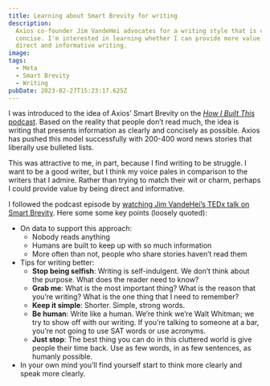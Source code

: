 ```yaml
---
title: Learning about Smart Brevity for writing
description:
  Axios co-founder Jim VandeHei advocates for a writing style that is clear and
  concise. I'm interested in learning whether I can provide more value through
  direct and informative writing.
image:
tags:
  - Meta
  - Smart Brevity
  - Writing
pubDate: 2023-02-27T15:23:17.625Z
---
```


I was introduced to the idea of Axios’ Smart Brevity on the
[_How I Built This_ podcast](https://www.goloudnow.com/podcasts/how-i-built-this-with-guy-raz-113/politico-axios-jim-vandehei-397089).
Based on the reality that people don’t read much, the idea is writing that
presents information as clearly and concisely as possible. Axios has pushed this
model successfully with 200-400 word news stories that liberally use bulleted
lists.

This was attractive to me, in part, because I find writing to be struggle. I
want to be a good writer, but I think my voice pales in comparison to the
writers that I admire. Rather than trying to match their wit or charm, perhaps I
could provide value by being direct and informative.

I followed the podcast episode by
[watching Jim VandeHei’s TEDx talk on Smart Brevity](https://www.youtube.com/watch?v=NGy1o4jLkJc).
Here some some key points (loosely quoted):

- On data to support this approach:
  - Nobody reads anything
  - Humans are built to keep up with so much information
  - More often than not, people who share stories haven’t read them
- Tips for writing better:
  - **Stop being selfish**: Writing is self-indulgent. We don’t think about the
    purpose. What does the reader need to know?
  - **Grab me**: What is the most important thing? What is the reason that
    you’re writing? What is the one thing that I need to remember?
  - **Keep it simple**: Shorter. Simple, strong words.
  - **Be human**: Write like a human. We’re think we’re Walt Whitman; we try to
    show off with our writing. If you’re talking to someone at a bar, you’re not
    going to use SAT words or use acronyms.
  - **Just stop**: The best thing you can do in this cluttered world is give
    people their time back. Use as few words, in as few sentences, as humanly
    possible.
- In your own mind you’ll find yourself start to think more clearly and speak
  more clearly.

